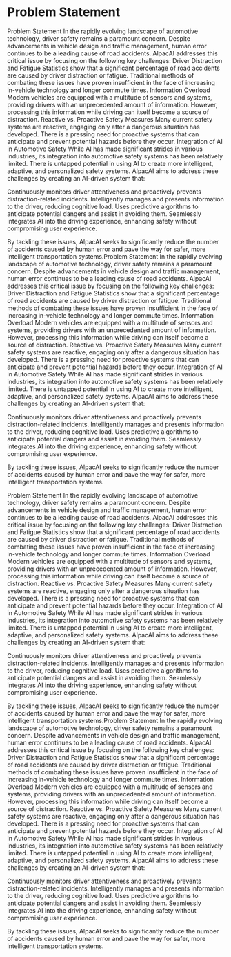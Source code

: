 # Problem Statement

Problem Statement In the rapidly evolving landscape of automotive technology, driver safety remains a paramount concern. Despite advancements in vehicle design and traffic management, human error continues to be a leading cause of road accidents. AlpacAI addresses this critical issue by focusing on the following key challenges: Driver Distraction and Fatigue Statistics show that a significant percentage of road accidents are caused by driver distraction or fatigue. Traditional methods of combating these issues have proven insufficient in the face of increasing in-vehicle technology and longer commute times. Information Overload Modern vehicles are equipped with a multitude of sensors and systems, providing drivers with an unprecedented amount of information. However, processing this information while driving can itself become a source of distraction. Reactive vs. Proactive Safety Measures Many current safety systems are reactive, engaging only after a dangerous situation has developed. There is a pressing need for proactive systems that can anticipate and prevent potential hazards before they occur. Integration of AI in Automotive Safety While AI has made significant strides in various industries, its integration into automotive safety systems has been relatively limited. There is untapped potential in using AI to create more intelligent, adaptive, and personalized safety systems. AlpacAI aims to address these challenges by creating an AI-driven system that:

Continuously monitors driver attentiveness and proactively prevents distraction-related incidents. Intelligently manages and presents information to the driver, reducing cognitive load. Uses predictive algorithms to anticipate potential dangers and assist in avoiding them. Seamlessly integrates AI into the driving experience, enhancing safety without compromising user experience.

By tackling these issues, AlpacAI seeks to significantly reduce the number of accidents caused by human error and pave the way for safer, more intelligent transportation systems.Problem Statement In the rapidly evolving landscape of automotive technology, driver safety remains a paramount concern. Despite advancements in vehicle design and traffic management, human error continues to be a leading cause of road accidents. AlpacAI addresses this critical issue by focusing on the following key challenges: Driver Distraction and Fatigue Statistics show that a significant percentage of road accidents are caused by driver distraction or fatigue. Traditional methods of combating these issues have proven insufficient in the face of increasing in-vehicle technology and longer commute times. Information Overload Modern vehicles are equipped with a multitude of sensors and systems, providing drivers with an unprecedented amount of information. However, processing this information while driving can itself become a source of distraction. Reactive vs. Proactive Safety Measures Many current safety systems are reactive, engaging only after a dangerous situation has developed. There is a pressing need for proactive systems that can anticipate and prevent potential hazards before they occur. Integration of AI in Automotive Safety While AI has made significant strides in various industries, its integration into automotive safety systems has been relatively limited. There is untapped potential in using AI to create more intelligent, adaptive, and personalized safety systems. AlpacAI aims to address these challenges by creating an AI-driven system that:

Continuously monitors driver attentiveness and proactively prevents distraction-related incidents. Intelligently manages and presents information to the driver, reducing cognitive load. Uses predictive algorithms to anticipate potential dangers and assist in avoiding them. Seamlessly integrates AI into the driving experience, enhancing safety without compromising user experience.

By tackling these issues, AlpacAI seeks to significantly reduce the number of accidents caused by human error and pave the way for safer, more intelligent transportation systems.

Problem Statement In the rapidly evolving landscape of automotive technology, driver safety remains a paramount concern. Despite advancements in vehicle design and traffic management, human error continues to be a leading cause of road accidents. AlpacAI addresses this critical issue by focusing on the following key challenges: Driver Distraction and Fatigue Statistics show that a significant percentage of road accidents are caused by driver distraction or fatigue. Traditional methods of combating these issues have proven insufficient in the face of increasing in-vehicle technology and longer commute times. Information Overload Modern vehicles are equipped with a multitude of sensors and systems, providing drivers with an unprecedented amount of information. However, processing this information while driving can itself become a source of distraction. Reactive vs. Proactive Safety Measures Many current safety systems are reactive, engaging only after a dangerous situation has developed. There is a pressing need for proactive systems that can anticipate and prevent potential hazards before they occur. Integration of AI in Automotive Safety While AI has made significant strides in various industries, its integration into automotive safety systems has been relatively limited. There is untapped potential in using AI to create more intelligent, adaptive, and personalized safety systems. AlpacAI aims to address these challenges by creating an AI-driven system that:

Continuously monitors driver attentiveness and proactively prevents distraction-related incidents. Intelligently manages and presents information to the driver, reducing cognitive load. Uses predictive algorithms to anticipate potential dangers and assist in avoiding them. Seamlessly integrates AI into the driving experience, enhancing safety without compromising user experience.

By tackling these issues, AlpacAI seeks to significantly reduce the number of accidents caused by human error and pave the way for safer, more intelligent transportation systems.Problem Statement In the rapidly evolving landscape of automotive technology, driver safety remains a paramount concern. Despite advancements in vehicle design and traffic management, human error continues to be a leading cause of road accidents. AlpacAI addresses this critical issue by focusing on the following key challenges: Driver Distraction and Fatigue Statistics show that a significant percentage of road accidents are caused by driver distraction or fatigue. Traditional methods of combating these issues have proven insufficient in the face of increasing in-vehicle technology and longer commute times. Information Overload Modern vehicles are equipped with a multitude of sensors and systems, providing drivers with an unprecedented amount of information. However, processing this information while driving can itself become a source of distraction. Reactive vs. Proactive Safety Measures Many current safety systems are reactive, engaging only after a dangerous situation has developed. There is a pressing need for proactive systems that can anticipate and prevent potential hazards before they occur. Integration of AI in Automotive Safety While AI has made significant strides in various industries, its integration into automotive safety systems has been relatively limited. There is untapped potential in using AI to create more intelligent, adaptive, and personalized safety systems. AlpacAI aims to address these challenges by creating an AI-driven system that:

Continuously monitors driver attentiveness and proactively prevents distraction-related incidents. Intelligently manages and presents information to the driver, reducing cognitive load. Uses predictive algorithms to anticipate potential dangers and assist in avoiding them. Seamlessly integrates AI into the driving experience, enhancing safety without compromising user experience.

By tackling these issues, AlpacAI seeks to significantly reduce the number of accidents caused by human error and pave the way for safer, more intelligent transportation systems.